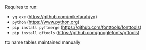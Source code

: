 Requires to run:

* `yq.exe` (https://github.com/mikefarah/yq)
* `python` (https://www.python.org)
* `pip install pyftmerge` (https://github.com/fonttools/fonttools)
* `pip install gftools` (https://github.com/googlefonts/gftools)

ttx name tables maintained manually
